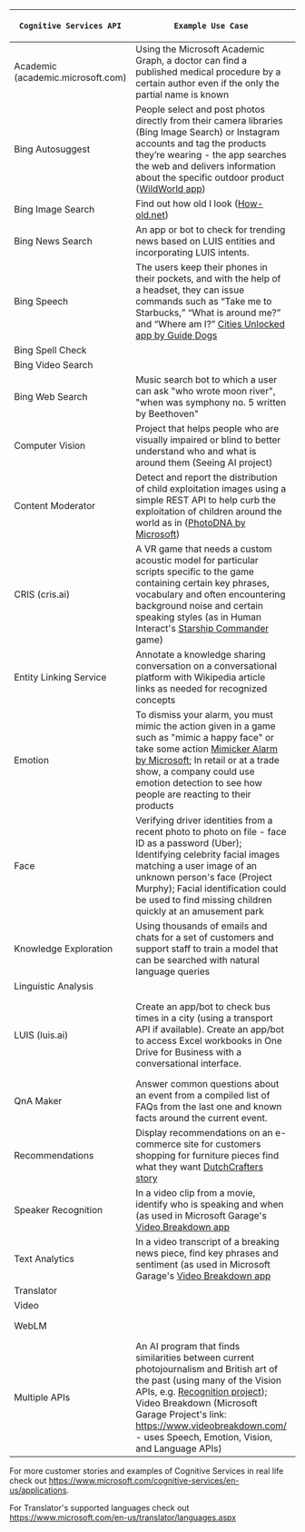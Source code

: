 | `Cognitive Services API` | `Example Use Case` | `Works Well For` | `Code Sample(s)` |
| --- | --- | --- | --- |
| Academic (academic.microsoft.com)  | Using the Microsoft Academic Graph, a doctor can find a published medical procedure by a certain author even if the only the partial name is known |  |  |
| Bing Autosuggest  | People select and post photos directly from their camera libraries (Bing Image Search) or Instagram accounts and tag the products they’re wearing - the app searches the web and delivers information about the specific outdoor product ([WildWorld app](https://www.microsoft.com/cognitive-services/en-us/wildworld))  |  |  |  
| Bing Image Search | Find out how old I look ([How-old.net](https://www.microsoft.com/cognitive-services/en-us/How-old)) |  |  |  
| Bing News Search | An app or bot to check for trending news based on LUIS entities and incorporating LUIS intents.  |  |  | [FreddyTheFishBot (C#)](https://blogs.msdn.microsoft.com/jamiedalton/2016/11/03/building-a-physical-bot-using-the-botframework-freddythefishbot-futuredecoded-2016/); [NewsBot for FB (Node.js)](https://github.com/alyssaong1/NodeNewsBot)  |
| Bing Speech  | The users keep their phones in their pockets, and with the help of a headset, they can issue commands such as “Take me to Starbucks,” “What is around me?” and “Where am I?” [Cities Unlocked app by Guide Dogs](https://www.microsoft.com/developerblog/real-life-code/2016/11/18/Improving-speech-and-intent-recognition-on-iOS.html) |  |  | [Rapid voice commands iOS](https://github.com/CatalystCode/rapid-voice-commands-ios); [SpotifySearch project](https://github.com/jpoon/spotifysearch) |
| Bing Spell Check  |  |  |  |  
| Bing Video Search |  |  |  |  
| Bing Web Search | Music search bot to which a user can ask "who wrote moon river", "when was symphony no. 5 written by Beethoven" |  |  |  
| Computer Vision  | Project that helps people who are visually impaired or blind to better understand who and what is around them (Seeing AI project)  |  |  |  
| Content Moderator  | Detect and report the distribution of child exploitation images using a simple REST API to help curb the exploitation of children around the world as in ([PhotoDNA by Microsoft](https://www.microsoft.com/en-us/PhotoDNA)) |  |  |  
| CRIS (cris.ai)  | A VR game that needs a custom acoustic model for particular scripts specific to the game containing certain key phrases, vocabulary and often encountering background noise and certain speaking styles (as in Human Interact's [Starship Commander](https://www.microsoft.com/cognitive-services/starship-commander-virtual-reality-meets-cognitive-services-in-new-science-fiction-game) game) |  |  |  
| Entity Linking Service  | Annotate a knowledge sharing conversation on a conversational platform with Wikipedia article links as needed for recognized concepts |  | [FootnoteBot (C#)](https://github.com/Microsoft/Cognitive-Samples-FootnoteBot)  |
| Emotion  | To dismiss your alarm, you must mimic the action given in a game such as "mimic a happy face" or take some action [Mimicker Alarm by Microsoft](https://www.microsoft.com/cognitive-services/en-us/mimickeralarm); In retail or at a trade show, a company could use emotion detection to see how people are reacting to their products |  | [MimickerAlarm code for Android](https://github.com/Microsoft/ProjectOxford-Apps-MimickerAlarm) |  
| Face  | Verifying driver identities from a recent photo to photo on file - face ID as a password (Uber); Identifying celebrity facial images matching a user image of an unknown person's face (Project Murphy); Facial identification could be used to find missing children quickly at an amusement park  |  |  |
| Knowledge Exploration  | Using thousands of emails and chats for a set of customers and support staff to train a model that can be searched with natural language queries |  |  |
| Linguistic Analysis  |  |  |  |
| LUIS (luis.ai)  | Create an app/bot to check bus times in a city (using a transport API if available). Create an app/bot to access Excel workbooks in One Drive for Business with a conversational interface. |  | [BusBot (Node.js)](https://github.com/liliankasem/busbot); [ExcelBot (C#)](https://github.com/microsoftgraph/botframework-csharp-excelbot-rest-sample); [Multilinqual child-bot orchestrator bot (Node.js)](https://github.com/morsh/multilingual-uber-bot) |
| QnA Maker  | Answer common questions about an event from a compiled list of FAQs from the last one and known facts around the current event. |  | [simple QnA Maker bot](https://github.com/CatalystCode/qnamakerbot) |
| Recommendations  | Display recommendations on an e-commerce site for customers shopping for furniture pieces find what they want [DutchCrafters story](https://www.microsoft.com/cognitive-services/en-us/dutchcrafters) |  |  |
| Speaker Recognition  | In a video clip from a movie, identify who is speaking and when (as used in Microsoft Garage's [Video Breakdown app](https://www.microsoft.com/en-us/garage/project-details.aspx?project=video-breakdown)  |  |  |
| Text Analytics  | In a video transcript of a breaking news piece, find key phrases and sentiment (as used in Microsoft Garage's [Video Breakdown app](https://www.microsoft.com/en-us/garage/project-details.aspx?project=video-breakdown) |  |  |
| Translator  |  |  |  |
| Video  |  |  |  |
| WebLM  |  |  | [Windows client library](https://github.com/Microsoft/Cognitive-WebLM-Windows) |
| Multiple APIs | An AI program that finds similarities between current photojournalism and British art of the past (using many of the Vision APIs, e.g. [Recognition project](http://recognition.tate.org.uk/)); Video Breakdown (Microsoft Garage Project's link: https://www.videobreakdown.com/ - uses Speech, Emotion, Vision, and Language APIs) |  |  |

For more customer stories and examples of Cognitive Services in real life check out https://www.microsoft.com/cognitive-services/en-us/applications.

For Translator's supported languages check out https://www.microsoft.com/en-us/translator/languages.aspx